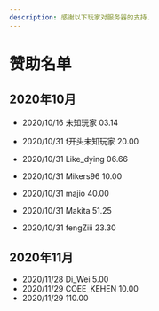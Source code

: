 ```yaml
---
description: 感谢以下玩家对服务器的支持.
---
```


# 赞助名单

## 2020年10月

- 2020/10/16 未知玩家 03.14

- 2020/10/31 f开头未知玩家 20.00

- 2020/10/31 Like\_dying 06.66

- 2020/10/31 Mikers96 10.00

- 2020/10/31 majio 40.00

- 2020/10/31 Makita 51.25

- 2020/10/31 fengZiii 23.30


## 2020年11月
- 2020/11/28 Di_Wei 5.00
- 2020/11/29 COEE_KEHEN 10.00
- 2020/11/29 110.00

